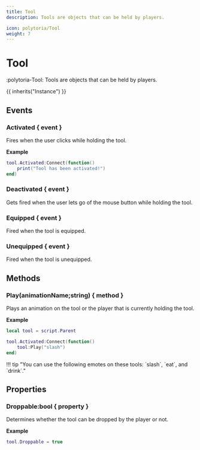 ```yaml
---
title: Tool
description: Tools are objects that can be held by players.

icon: polytoria/Tool
weight: 7
---
```


# Tool

:polytoria-Tool: Tools are objects that can be held by players.

{{ inherits("Instance") }}

## Events

### Activated { event }

Fires when the user clicks while holding the tool.

**Example**

```lua
tool.Activated:Connect(function()
    print("Tool has been activated!")
end)
```

### Deactivated { event }

Gets fired when the user lets go of the mouse button while holding the tool.

### Equipped { event }

Fired when the tool is equipped.

### Unequipped { event }

Fired when the tool is unequipped.

## Methods

### Play(animationName;string) { method }

Plays an animation on the tool or the player that is currently holding the tool.

**Example**

```lua
local tool = script.Parent

tool.Activated:Connect(function()
    tool:Play("slash")
end)
```

<div data-search-exclude markdown>
!!! tip "You can use the following emotes on these tools: `slash`, `eat`, and `drink`."
</div>

## Properties

### Droppable:bool { property }

Determines whether the tool can be dropped by the player or not.

**Example**

```lua
tool.Droppable = true
```

